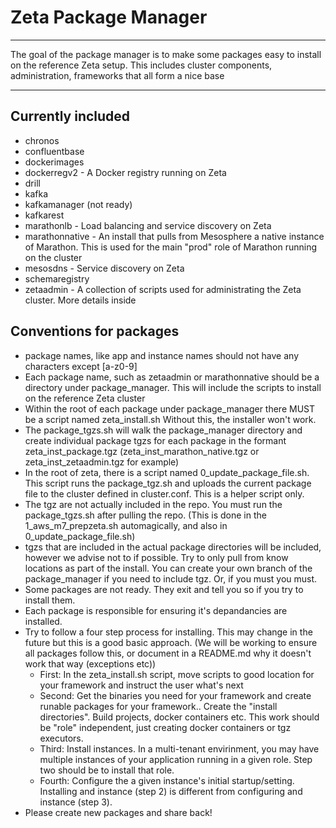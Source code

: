 # Zeta Package Manager
---
The goal of the package manager is to make some packages easy to install on the reference Zeta setup.  This includes cluster components, administration, frameworks that all form a nice base

---
## Currently included
* chronos
* confluentbase
* dockerimages
* dockerregv2 - A Docker registry running on Zeta
* drill
* kafka
* kafkamanager (not ready)
* kafkarest
* marathonlb - Load balancing and service discovery on Zeta
* marathonnative - An install that pulls from Mesosphere a native instance of Marathon. This is used for the main "prod" role of Marathon running on the cluster
* mesosdns - Service discovery on Zeta
* schemaregistry
* zetaadmin - A collection of scripts used for administrating the Zeta cluster. More details inside

## Conventions for packages
* package names, like app and instance names should not have any characters except [a-z0-9]
* Each package name, such as zetaadmin or marathonnative should be a directory under package_manager. This will include the scripts to install on the reference Zeta cluster
* Within the root of each package under package_manager there MUST be a script named zeta_install.sh Without this, the installer won't work. 
* The package_tgzs.sh will walk the package_manager directory and create individual package tgzs for each package in the formant zeta_inst_package.tgz (zeta_inst_marathon_native.tgz or zeta_inst_zetaadmin.tgz for example)
* In the root of zeta, there is a script named 0_update_package_file.sh. This script runs the package_tgz.sh and uploads the current package file to the cluster defined in cluster.conf. This is a helper script only. 
* The tgz are not actually included in the repo. You must run the package_tgzs.sh after pulling the repo. (This is done in the 1_aws_m7_prepzeta.sh automagically, and also in 0_update_package_file.sh)
* tgzs that are included in the actual package directories will be included, however we advise not to if possible. Try to only pull from know locations as part of the install. You can create your own branch of the package_manager if you need to include tgz. Or, if you must you must. 
* Some packages are not ready. They exit and tell you so if you try to install them.
* Each package is responsible for ensuring it's depandancies are installed. 
* Try to follow a four step process for installing. This may change in the future but this is a good basic approach. (We will be working to ensure all packages follow this, or document in a README.md why it doesn't work that way (exceptions etc))
  * First: In the zeta_install.sh script, move scripts to good location for your framework and instruct the user what's next
  * Second: Get the binaries you need for your framework and create runable packages for your framework.. Create the "install directories". Build projects, docker containers etc. This work should be "role" independent, just creating docker containers or tgz executors. 
  * Third: Install instances. In a multi-tenant envirinment, you may have multiple instances of your application running in a given role. Step two should be to install that role.
  * Fourth: Configure the a given instance's initial startup/setting.  Installing and instance (step 2) is different from configuring and instance (step 3). 
* Please create new packages and share back!
